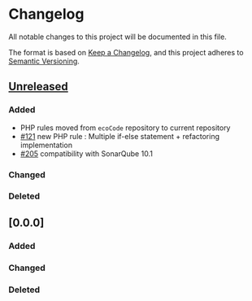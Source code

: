# Changelog

All notable changes to this project will be documented in this file.

The format is based on [Keep a Changelog](https://keepachangelog.com/en/1.0.0/),
and this project adheres to [Semantic Versioning](https://semver.org/spec/v2.0.0.html).

## [Unreleased]

### Added

- PHP rules moved from `ecoCode` repository to current repository
- [#121](https://github.com/green-code-initiative/ecoCode/issues/121) new PHP rule : Multiple if-else statement + refactoring implementation
- [#205](https://github.com/green-code-initiative/ecoCode/issues/205) compatibility with SonarQube 10.1

### Changed

### Deleted

## [0.0.0]

### Added

### Changed

### Deleted

[unreleased]: https://github.com/green-code-initiative/ecoCode-php/compare/v0.0.1...HEAD
[0.0.1]: https://github.com/green-code-initiative/ecoCode-php/compare/v0.0.0...0.0.1